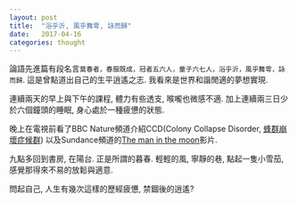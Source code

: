 ```yaml
---
layout: post
title:  "浴乎沂, 風乎舞雩, 詠而歸"
date:   2017-04-16
categories: thought
---
```


論語先進篇有段名言`莫春者，春服既成，冠者五六人，童子六七人，浴乎沂，風乎舞雩，詠而歸`. 這是曾點道出自己的生平逍遙之志. 我看來是世界和諧閒適的夢想實現.

連續兩天的早上與下午的課程, 體力有些透支, 喉嚨也微感不適. 加上連續兩三日少於六個鐘頭的睡眠, 身心處於一種疲憊的狀態. 

晚上在電視前看了BBC Nature頻道介紹CCD(Colony Collapse Disorder, [蜂群崩壞症候群](https://zh.wikipedia.org/wiki/%E8%9C%82%E7%BE%A4%E5%B4%A9%E5%A3%9E%E7%97%87%E5%80%99%E7%BE%A4))
以及Sundance頻道的[The man in the moon](https://en.wikipedia.org/wiki/The_Man_in_the_Moon)影片. 

九點多回到書房, 在陽台. 正是所謂的暮春. 輕輕的風, 寧靜的巷, 點起一隻小雪茄, 感覺那得來不易的放鬆與適意. 

問起自己, 人生有幾次這樣的歷經疲憊, 禁錮後的逍遙?
